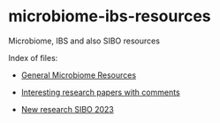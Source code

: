 # microbiome-ibs-resources

Microbiome, IBS and also SIBO resources

Index of files:

- [General Microbiome Resources](resources.md)

- [Interesting research papers with comments](interestingresearchpapers.md)

- [New research SIBO 2023](sibo2023.md)
